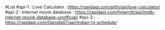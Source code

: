 #List
#api-1 : Love Calculator : https://rapidapi.com/ajith/api/love-calculator/
#api-2 : Internet movie database : https://rapidapi.com/hmerritt/api/imdb-internet-movie-database-unofficial/
#api-3 : https://rapidapi.com/Garuda07/api/indian-tv-schedule/
